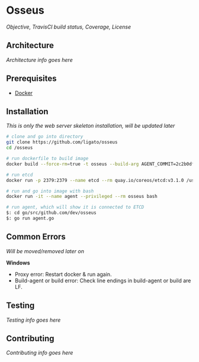 # Osseus

_Objective, TravisCI build status, Coverage, License_

## Architecture

_Architecture info goes here_

## Prerequisites

- [Docker](https://docs.docker.com/install/)

## Installation

_This is only the web server skeleton installation, will be updated later_

```bash
# clone and go into directory
git clone https://github.com/ligato/osseus
cd /osseus

# run dockerfile to build image
docker build --force-rm=true -t osseus --build-arg AGENT_COMMIT=2c2b0df32201c9bc814a167e0318329c78165b5c --build-arg --no-cache .

# run etcd
docker run -p 2379:2379 --name etcd --rm quay.io/coreos/etcd:v3.1.0 /usr/local/bin/etcd -advertise-client-urls http://0.0.0.0:2379 -listen-client-urls http://0.0.0.0:2379

# run and go into image with bash
docker run -it --name agent --privileged --rm osseus bash

# run agent, which will show it is connected to ETCD
$: cd go/src/github.com/dev/osseus
$: go run agent.go
```

## Common Errors

_Will be moved/removed later on_

**Windows**

- Proxy error: Restart docker & run again.
- Build-agent or build error: Check line endings in build-agent or build are LF.

## Testing

_Testing info goes here_

## Contributing

_Contributing info goes here_
